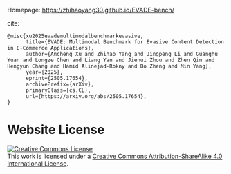 Homepage: 
https://zhihaoyang30.github.io/EVADE-bench/

cite:
```
@misc{xu2025evademultimodalbenchmarkevasive,
      title={EVADE: Multimodal Benchmark for Evasive Content Detection in E-Commerce Applications}, 
      author={Ancheng Xu and Zhihao Yang and Jingpeng Li and Guanghu Yuan and Longze Chen and Liang Yan and Jiehui Zhou and Zhen Qin and Hengyun Chang and Hamid Alinejad-Rokny and Bo Zheng and Min Yang},
      year={2025},
      eprint={2505.17654},
      archivePrefix={arXiv},
      primaryClass={cs.CL},
      url={https://arxiv.org/abs/2505.17654}, 
}
```

# Website License
<a rel="license" href="http://creativecommons.org/licenses/by-sa/4.0/"><img alt="Creative Commons License" style="border-width:0" src="https://i.creativecommons.org/l/by-sa/4.0/88x31.png" /></a><br />This work is licensed under a <a rel="license" href="http://creativecommons.org/licenses/by-sa/4.0/">Creative Commons Attribution-ShareAlike 4.0 International License</a>.
